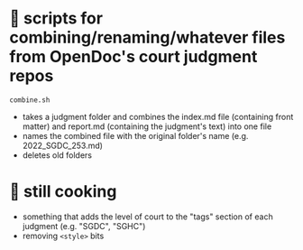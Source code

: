 # 🌸 scripts for combining/renaming/whatever files from OpenDoc's court judgment repos

```combine.sh``` 
- takes a judgment folder and combines the index.md file (containing front matter) and report.md (containing the judgment's text) into one file
- names the combined file with the original folder's name (e.g. 2022_SGDC_253.md)
- deletes old folders 


# 🍳 still cooking
- something that adds the level of court to the "tags" section of each judgment (e.g. "SGDC", "SGHC")
- removing ```<style>``` bits 